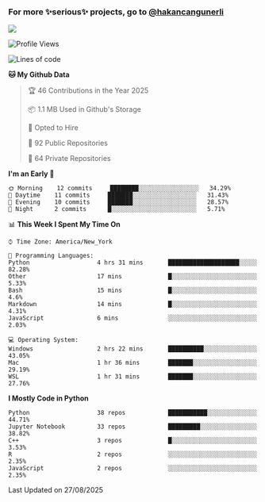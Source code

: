 ### For more ✨serious✨ projects, go to [@hakancangunerli](https://github.com/hakancangunerli)

![](https://github-readme-stats.vercel.app/api/top-langs/?username=johngunerli&layout=compact&hide=jupyter%20notebook,tex,html,shell,CSS,Ruby,Makefile,EmberScript,MATLAB,C&langs_count=6&exclude_repo=2015-csharp,gt_code,gsu_code,uga_code,uga_robotics)

<!--START_SECTION:waka-->
![Profile Views](http://img.shields.io/badge/Profile%20Views-0-blue)

![Lines of code](https://img.shields.io/badge/From%20Hello%20World%20I%27ve%20Written-481008%20lines%20of%20code-blue)

**🐱 My Github Data** 

> 🏆 46 Contributions in the Year 2025
 > 
> 📦 1.1 MB Used in Github's Storage 
 > 
> 💼 Opted to Hire
 > 
> 📜 92 Public Repositories 
 > 
> 🔑 64 Private Repositories  
 > 
**I'm an Early 🐤** 

```text
🌞 Morning    12 commits     ████████░░░░░░░░░░░░░░░░░   34.29% 
🌆 Daytime    11 commits     ███████░░░░░░░░░░░░░░░░░░   31.43% 
🌃 Evening    10 commits     ███████░░░░░░░░░░░░░░░░░░   28.57% 
🌙 Night      2 commits      █░░░░░░░░░░░░░░░░░░░░░░░░   5.71%

```


📊 **This Week I Spent My Time On** 

```text
⌚︎ Time Zone: America/New_York

💬 Programming Languages: 
Python                   4 hrs 31 mins       ████████████████████░░░░░   82.28% 
Other                    17 mins             █░░░░░░░░░░░░░░░░░░░░░░░░   5.33% 
Bash                     15 mins             █░░░░░░░░░░░░░░░░░░░░░░░░   4.6% 
Markdown                 14 mins             █░░░░░░░░░░░░░░░░░░░░░░░░   4.31% 
JavaScript               6 mins              ░░░░░░░░░░░░░░░░░░░░░░░░░   2.03%

💻 Operating System: 
Windows                  2 hrs 22 mins       ██████████░░░░░░░░░░░░░░░   43.05% 
Mac                      1 hr 36 mins        ███████░░░░░░░░░░░░░░░░░░   29.19% 
WSL                      1 hr 31 mins        ███████░░░░░░░░░░░░░░░░░░   27.76%

```

**I Mostly Code in Python** 

```text
Python                   38 repos            ███████████░░░░░░░░░░░░░░   44.71% 
Jupyter Notebook         33 repos            █████████░░░░░░░░░░░░░░░░   38.82% 
C++                      3 repos             █░░░░░░░░░░░░░░░░░░░░░░░░   3.53% 
R                        2 repos             ░░░░░░░░░░░░░░░░░░░░░░░░░   2.35% 
JavaScript               2 repos             ░░░░░░░░░░░░░░░░░░░░░░░░░   2.35%

```



 Last Updated on 27/08/2025
<!--END_SECTION:waka-->


